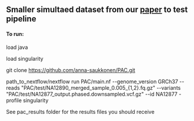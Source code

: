 ## Smaller simultaed dataset from our [paper](https://www.biorxiv.org/content/10.1101/2021.07.13.452202v1) to test pipeline


#### To run:

load java

load singularity

git clone https://github.com/anna-saukkonen/PAC.git


path_to_nextflow/nextflow run PAC/main.nf --genome_version GRCh37 --reads "PAC/test/NA12890_merged_sample_0.005_{1,2}.fq.gz" --variants "PAC/test/NA12877_output.phased.downsampled.vcf.gz" --id NA12877 -profile singularity

See pac_results folder for the results files you should receive
